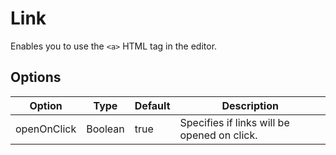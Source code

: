 # Link
Enables you to use the `<a>` HTML tag in the editor.

## Options
| Option | Type | Default | Description |
| ------ | ---- | ---- | ----- |
| openOnClick | Boolean | true | Specifies if links will be opened on click. |